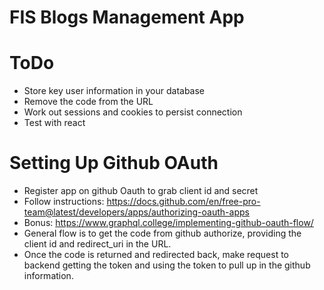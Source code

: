# FIS Blogs Management App

# ToDo
- Store key user information in your database
- Remove the code from the URL
- Work out sessions and cookies to persist connection
- Test with react

# Setting Up Github OAuth
- Register app on github Oauth to grab client id and secret
- Follow instructions: https://docs.github.com/en/free-pro-team@latest/developers/apps/authorizing-oauth-apps
- Bonus: https://www.graphql.college/implementing-github-oauth-flow/
- General flow is to get the code from github authorize, providing the client id and redirect_uri in the URL.
- Once the code is returned and redirected back, make request to backend getting the token and using the token to pull up in the github information. 